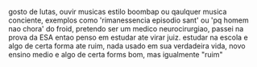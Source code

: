 
gosto de lutas, ouvir musicas estilo boombap ou qaulquer musica conciente, exemplos como 'rimanessencia episodio sant' ou 'pq homem nao chora' do froid, pretendo ser um medico neurocirurgiao, passei na prova da ESA entao penso em estudar ate virar juiz.
estudar na escola e algo de certa forma ate ruim, nada usado em sua verdadeira vida, novo ensino medio e algo de certa forms bom, mas igualmente "ruim"
